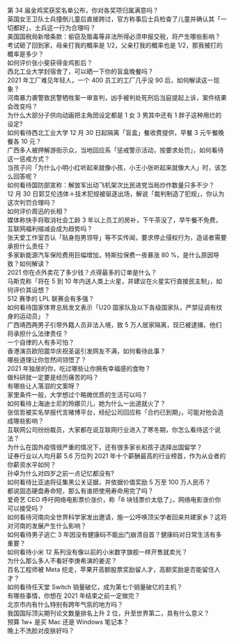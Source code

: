 第 34 届金鸡奖获奖名单公布，你对各奖项归属满意吗？  
英国女王卫队士兵撞倒儿童后直接跨过，官方称事后士兵检查了儿童并确认其「一切都好」，士兵这一行为合理吗？  
美国国税局新增条款：偷窃及贩毒等非法所得必须申报交税，将产生哪些影响？  
考试砸了回到家，母亲打我的概率是 1/2，父亲打我的概率也是 1/2，那我被打的概率是多少？  
如何评价张小斐获得金鸡影后？  
西北工业大学封宿舍了，可以晒一下你的盲盒晚餐吗？  
2021 年工厂难见年轻人，一个 400 员工的工厂几乎没 90 后，如何解读这一现象？  
河南暴力袭警致民警牺牲案一审宣判，凶手被判处死刑后当庭提起上诉，案件结果会改变吗？  
为什么大部分子供向动画把主角团设定都是 1 女 3 男其中还有 1 胖子这种用烂的设定?  
如何看待西北工业大学 12 月 30 日起隔离「盲盒」餐收费提供，早餐 3 元午餐晚餐各 10 元？  
广西多人被押解游街示众，当地回应系「惩戒警示活动，按要求处罚」，如何看待这一惩戒方式？  
当孩子问「为什么小明小红听起来就像小孩，小王小张听起来就像大人」时，该怎么回答呢？  
如何看待国防部宣称：解放军出动飞机架次比民进党当局炒作数量只多不少？  
12 月 30 日郭艾伦违体＋技术犯规被驱逐出场，解说「裁判制造了犯规」，你认为这次判罚合理吗？  
如何评价周迅的长相？  
媒体称快手将取消社会工龄 3 年以上员工的房补，下午茶没了，早午餐不免费，互联网福利缩减会成为趋势吗？  
张天爱工作室否认「贴身抱男领导」等不实传闻，要求停止侵权行为，造谣者需要承担什么责任？  
多家新能源汽车保险费用巨幅增加，特斯拉保费一夜暴涨 80 %，是什么原因导致？如何解读？  
2021 你在点外卖花了多少钱？点得最多的订单是什么？  
马斯克称「将在 5 到 10 年内送人类上火星，并建议在火星实行直接民主制」，如何评价其设想？  
S12 赛季的 LPL 联赛会有多强？  
如何看待国家体育总局发文表示「U20 国家队及以下各级国家队，严禁征调有纹身的运动员」？  
广西靖西两男子引带外籍人员非法入境，致 5 万人居家隔离，现已被逮捕，他们将承担什么法律责任？  
一个自律的人有多可怕？  
香港演员欧阳震华庆祝圣诞引发网友不满，如何看待此事？  
哪些道理让你忽然间领悟了？  
2021 年独居的你，吃过哪些让你拥有幸福感的食物？  
做科研就一定要是经历痛苦的吗？  
有哪些让人落泪的文案呀？  
家里条件一般，大学想过个略微优质的生活可以吗？  
如何看待上海迪士尼的玲娜贝儿，她为什么一出道就火了？  
张信哲被实名举报代言赌博平台，经纪公司回应称「合约已到期」，可能对他会造成哪些影响？  
互联网公司纷纷裁员，大家都在说互联网行业进入了寒冬期，你怎么看待这个说法？  
为什么在国外疫情很严重的情况下，还有很多家长和孩子选择出国留学？  
证券行业以人均月薪 5.6 万位列 2021 年十个薪酬最高的行业榜首，作为从业者的你薪资水平如何？  
孙卓为什么对四岁之前一点记忆都没有?  
如何看待比亚迪将征集黑公关证据，并依据价值奖励 5 万至 100 万人民币？  
都说固态硬盘寿命短，那么有谁把使用寿命用完了吗？  
爱奇艺 CEO 呼吁网络电影票价涨价，称「6 块钱票价太低了」，网络电影涨价你可以接受吗？  
如何看待河南向全世界科学家发出邀请，施一公呼唤顶尖学者回来共建家乡？这将对河南的发展产生什么影响？  
如何看待男子逃亡 3 年因没有健康码不能出门崩溃自首？健康码对日常生活有多重要？  
如何看待小米 12 系列没有像以前的小米数字旗舰一样开售就卖光？  
为什么那么多人不看好李庚希演的姜泥？  
百名工程师被 Meta 挖走，苹果开高额股票奖励留人才，高额奖励是否能留住人才？  
如何看待任天堂 Switch 销量破亿，成为第七个销量破亿的主机？  
有哪些事情，你想在 2021 年结束之前一定做完？  
北京市内有什么特别有跨年气氛的地方吗？  
我国国际顶尖期刊论文数量排名上升 2 位，升至世界第二，具有什么意义？  
预算 1w+ 是买 Mac 还是 Windows 笔记本？  
晚上不洗脸对皮肤好吗？  
